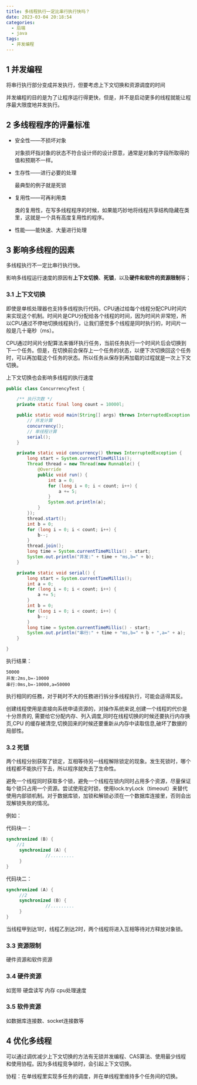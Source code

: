```yaml
---
title: 多线程执行一定比串行执行快吗？
date: 2023-03-04 20:18:54
categories:
  - 后端
  - java
tags:
  - 并发编程 
---
```


## 1 并发编程

将串行执行部分变成并发执行，但要考虑上下文切换和资源调度的时间

并发编程的目的是为了让程序运行得更快，但是，并不是启动更多的线程就能让程序最大限度地并发执行。

## 2 多线程程序的评量标准

- 安全性——不损坏对象

  对象损坏指对象的状态不符合设计师的设计原意，通常是对象的字段所取得的值和预期不一样。 

- 生存性——进行必要的处理

  最典型的例子就是死锁 

- 复用性——可再利用类

  类的复用性，在写多线程程序的时候，如果能巧妙地将线程共享结构隐藏在类里，这就是一个具有高度复用性的程序。 

- 性能——能快速、大量进行处理

## 3 影响多线程的因素

多线程执行不一定比串行执行快。

影响多线程运行速度的原因有**上下文切换**、**死锁**，以及**硬件和软件的资源限制**等；

### 3.1 上下文切换

即使是单核处理器也支持多线程执行代码，CPU通过给每个线程分配CPU时间片来实现这个机制。时间片是CPU分配给各个线程的时间，因为时间片非常短，所以CPU通过不停地切换线程执行，让我们感觉多个线程是同时执行的，时间片一般是几十毫秒（ms）。

CPU通过时间片分配算法来循环执行任务，当前任务执行一个时间片后会切换到下一个任务。但是，在切换前会保存上一个任务的状态，以便下次切换回这个任务时，可以再加载这个任务的状态。所以任务从保存到再加载的过程就是一次上下文切换。

上下文切换也会影响多线程的执行速度

```java
public class ConcurrencyTest {

	/** 执行次数 */
	private static final long count = 10000l;

	public static void main(String[] args) throws InterruptedException {
		// 并发计算
		concurrency();
		// 单线程计算
		serial();
	}

	private static void concurrency() throws InterruptedException {
		long start = System.currentTimeMillis();
		Thread thread = new Thread(new Runnable() {
			@Override
			public void run() {
				int a = 0;
				for (long i = 0; i < count; i++) {
					a += 5;
				}
				System.out.println(a);
			}
		});
		thread.start();
		int b = 0;
		for (long i = 0; i < count; i++) {
			b--;
		}
		thread.join();
		long time = System.currentTimeMillis() - start;
		System.out.println("并发:" + time + "ms,b=" + b);
	}

	private static void serial() {
		long start = System.currentTimeMillis();
		int a = 0;
		for (long i = 0; i < count; i++) {
			a += 5;
		}
		int b = 0;
		for (long i = 0; i < count; i++) {
			b--;
		}
		long time = System.currentTimeMillis() - start;
		System.out.println("串行:" + time + "ms,b=" + b + ",a=" + a);
	}

}
```

执行结果：

```
50000
并发:2ms,b=-10000
串行:0ms,b=-10000,a=50000
```

执行相同的任務，对于耗时不大的任務进行拆分多线程执行，可能会适得其反。

创建线程使用是直接向系统申请资源的，对操作系统来说,创建一个线程的代价是十分昂贵的, 需要给它分配内存、列入调度,同时在线程切换的时候还要执行内存换页,CPU 的缓存被清空,切换回来的时候还要重新从内存中读取信息,破坏了数据的局部性。

### 3.2 死锁

两个线程分别获取了锁定，互相等待另一线程解除锁定的现象。发生死锁时，哪个线程都不能执行下去，所以程序就失去了生命性。

避免一个线程同时获取多个锁，避免一个线程在锁内同时占用多个资源，尽量保证每个锁只占用一个资源。尝试使用定时锁，使用lock.tryLock（timeout）来替代使用内部锁机制。对于数据库锁，加锁和解锁必须在一个数据库连接里，否则会出现解锁失败的情况。

例如：

代码块一：

```java
synchronized (B) {
	//1
     synchronized (A) {
               //.........
     }
}
```

代码块二：

```java
synchronized (A) {
     //2
     synchronized (B) {
               //.........
     }
}
```

当线程甲到达1时，线程乙到达2时，两个线程将进入互相等待对方释放对象锁。

### 3.3 资源限制

硬件资源和软件资源

### 3.4 硬件资源

如宽带 硬盘读写 内存 cpu处理速度 

### 3.5 软件资源

如数据库连接数、socket连接数等

## 4 优化多线程

可以通过调优减少上下文切换的方法有无锁并发编程、CAS算法、使用最少线程和使用协程。因为多线程竞争锁时，会引起上下文切换。

协程：在单线程里实现多任务的调度，并在单线程里维持多个任务间的切换。


